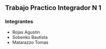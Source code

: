 ## Trabajo Practico Integrador N 1
 ### Integrantes

- Rojas Agustin
- Sobenko Bautista
- Matarazzo Tomas
